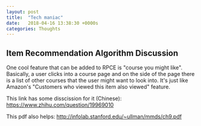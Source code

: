 ```yaml
---
layout: post
title:  "Tech maniac"
date:   2018-04-16 13:38:30 +0000s
categories: Thoughts
---
```


## Item Recommendation Algorithm Discussion ##
One cool feature that can be added to RPCE is "course you might like". Basically, a user clicks into a course page and on the side of the page there is a list of other courses that the user might want to look into. It's just like Amazon's "Customers who viewed this item also viewed" feature. 

This link has some disscission for it (Chinese):
https://www.zhihu.com/question/19969010

This pdf also helps:
http://infolab.stanford.edu/~ullman/mmds/ch9.pdf




